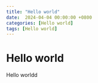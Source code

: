```yaml
---
title: "Hello world"
date:  2024-04-04 00:00:00 +0800
categories: [Hello world]
tags: [Hello world]
---
```


# Hello world

Hello worldd